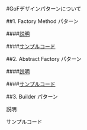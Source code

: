 #GoFデザインパターンについて

##1. Factory Method パターン

####[説明](https://github.com/banbara23/Java-GoF-DesignPattern/blob/master/doc/1_FactoryMethod.md)

####[サンプルコード](https://github.com/banbara23/Java-GoF-DesignPattern/tree/master/app/src/main/java/com/ikmr/banbara23/java_gof_designpattern/No01_factory_method)

##2. Abstract Factory パターン

####[説明](https://github.com/banbara23/Java-GoF-DesignPattern/blob/master/doc/2_AbstractFactory.md)

####[サンプルコード](https://github.com/banbara23/Java-GoF-DesignPattern/blob/master/app/src/main/java/com/ikmr/banbara23/java_gof_designpattern/No02_abstract_factory/MyMain.java)

##3. Builder パターン

説明

サンプルコード
